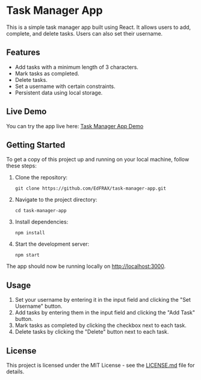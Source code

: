 # Task Manager App

This is a simple task manager app built using React. It allows users to add, complete, and delete tasks. Users can also set their username.

## Features

- Add tasks with a minimum length of 3 characters.
- Mark tasks as completed.
- Delete tasks.
- Set a username with certain constraints.
- Persistent data using local storage.

## Live Demo

You can try the app live here: [Task Manager App Demo](https://edfrax.github.io/task-manager-app)

## Getting Started

To get a copy of this project up and running on your local machine, follow these steps:

1. Clone the repository:

   ```shell
   git clone https://github.com/EdFRAX/task-manager-app.git
   ```

2. Navigate to the project directory:

   ```shell
   cd task-manager-app
   ```

3. Install dependencies:

   ```shell
   npm install
   ```

4. Start the development server:

   ```shell
   npm start
   ```

The app should now be running locally on [http://localhost:3000](http://localhost:3000).

## Usage

1. Set your username by entering it in the input field and clicking the "Set Username" button.
2. Add tasks by entering them in the input field and clicking the "Add Task" button.
3. Mark tasks as completed by clicking the checkbox next to each task.
4. Delete tasks by clicking the "Delete" button next to each task.

## License

This project is licensed under the MIT License - see the [LICENSE.md](LICENSE.md) file for details.